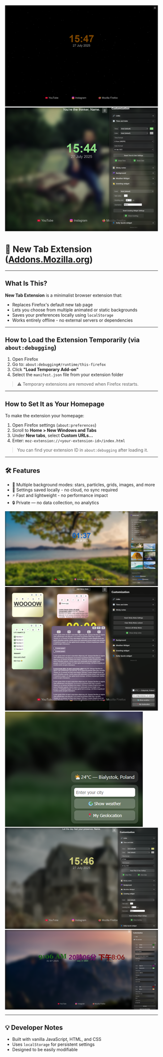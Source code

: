 ![Main page](Screenshots/Main_page.png "Main page")
![Greeting, time and date format, sidebar](Screenshots/Greeting%2C_time_and_date_format%2C_sidebar.png "Greeting, time and date format, sidebar")

# 🌌 New Tab Extension ([Addons.Mozilla.org](https://addons.mozilla.org/en-US/firefox/addon/new_tab_extension/))

---

## What Is This?

**New Tab Extension** is a minimalist browser extension that:

- Replaces Firefox's default new tab page
- Lets you choose from multiple animated or static backgrounds
- Saves your preferences locally using `localStorage`
- Works entirely offline - no external servers or dependencies

---

## How to Load the Extension Temporarily (via `about:debugging`)

1. Open Firefox
2. Go to: `about:debugging#/runtime/this-firefox`
3. Click **"Load Temporary Add-on"**
4. Select the `manifest.json` file from your extension folder

> ⚠️ Temporary extensions are removed when Firefox restarts.

---

## How to Set It as Your Homepage

To make the extension your homepage:

1. Open Firefox settings (`about:preferences`)
2. Scroll to **Home > New Windows and Tabs**
3. Under **New tabs**, select **Custom URLs...**
4. Enter: `moz-extension://<your-extension-id>/index.html`

> You can find your extension ID in `about:debugging` after loading it.

---

## 🛠 Features

- 🎨 Multiple background modes: stars, particles, grids, images, and more
- 💾 Settings saved locally - no cloud, no sync required
- ⚡ Fast and lightweight - no performance impact
- 🔒 Private — no data collection, no analytics


![Sidebar, Main page with image from Pixabay](Screenshots/Sidebar,_Main_page_with_image_from_Pixabay.png "Sidebar, Main page with image from Pixabay")
![Sticky notes functionality](Screenshots/Sticky_notes_functionality.png "Sticky notes functionality")
![Weather widget](Screenshots/Weather_widget.png "Weather widget")
![Quotes widget](Screenshots/Quote_with_customization.png "Quotes widget with customization")
![Time customization](Screenshots/Time_customization.png "Time customization")

---

## 💡 Developer Notes

- Built with vanilla JavaScript, HTML, and CSS
- Uses `localStorage` for persistent settings
- Designed to be easily modifiable
